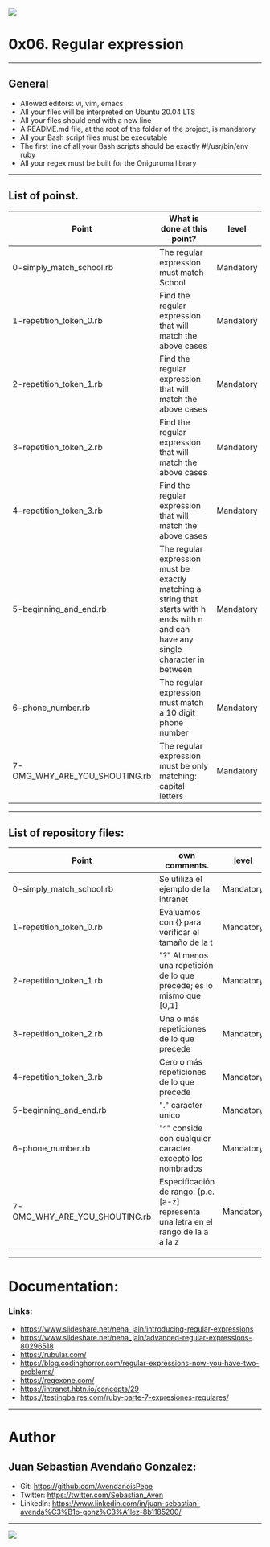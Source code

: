 ![](https://assets.holbertonschool.com/media_images/files/000/001/208/thumb_1000/Screen_Shot_2020-02-25_at_12.56.14_PM.png)

# 0x06. Regular expression

------------

## General

- Allowed editors: vi, vim, emacs
- All your files will be interpreted on Ubuntu 20.04 LTS
- All your files should end with a new line
- A README.md file, at the root of the folder of the project, is mandatory
- All your Bash script files must be executable
- The first line of all your Bash scripts should be exactly #!/usr/bin/env ruby
- All your regex must be built for the Oniguruma library

------------

## List of poinst.

|  Point | What is done at this point? | level |
| ------------ | ------------ | ------------ |
| 0-simply_match_school.rb | The regular expression must match School | Mandatory |
| 1-repetition_token_0.rb | Find the regular expression that will match the above cases | Mandatory |
| 2-repetition_token_1.rb | Find the regular expression that will match the above cases | Mandatory |
| 3-repetition_token_2.rb | Find the regular expression that will match the above cases | Mandatory |
| 4-repetition_token_3.rb | Find the regular expression that will match the above cases | Mandatory |
| 5-beginning_and_end.rb | The regular expression must be exactly matching a string that starts with h ends with n and can have any single character in between | Mandatory |
| 6-phone_number.rb | The regular expression must match a 10 digit phone number | Mandatory |
| 7-OMG_WHY_ARE_YOU_SHOUTING.rb | The regular expression must be only matching: capital letters | Mandatory |

------------

## List of repository files:

|  Point | own comments.  | level |
| ------------ | ------------ | ------------ |
| 0-simply_match_school.rb | Se utiliza el ejemplo de la intranet | Mandatory |
| 1-repetition_token_0.rb | Evaluamos con {} para verificar el tamaño de la t | Mandatory |
| 2-repetition_token_1.rb | "?" Al menos una repetición de lo que precede; es lo mismo que [0,1] | Mandatory |
| 3-repetition_token_2.rb | Una o más repeticiones de lo que precede | Mandatory |
| 4-repetition_token_3.rb | Cero o más repeticiones de lo que precede | Mandatory |
| 5-beginning_and_end.rb | "." caracter unico | Mandatory |
| 6-phone_number.rb | "^" conside con cualquier caracter excepto los nombrados | Mandatory |
| 7-OMG_WHY_ARE_YOU_SHOUTING.rb | Especificación de rango. (p.e. [a-z] representa una letra en el rango de la a a la z | Mandatory |

------------

# Documentation:
### Links:

- https://www.slideshare.net/neha_jain/introducing-regular-expressions
- https://www.slideshare.net/neha_jain/advanced-regular-expressions-80296518
- https://rubular.com/
- https://blog.codinghorror.com/regular-expressions-now-you-have-two-problems/
- https://regexone.com/
- https://intranet.hbtn.io/concepts/29
- https://testingbaires.com/ruby-parte-7-expresiones-regulares/

------------

# Author


## Juan Sebastian Avendaño Gonzalez:
- Git: https://github.com/AvendanoisPepe
- Twitter: https://twitter.com/Sebastian_Aven
- Linkedin: https://www.linkedin.com/in/juan-sebastian-avenda%C3%B1o-gonz%C3%A1lez-8b1185200/

------------


![](https://scontent.fbog4-1.fna.fbcdn.net/v/t39.30808-6/271153206_3074657909465585_6907762404450913633_n.jpg?_nc_cat=105&ccb=1-5&_nc_sid=730e14&_nc_eui2=AeEn0UpbzRcQ2Ae21MFSDUf9LukYYF1i8rMu6RhgXWLys1wSqsTVajwLZ6tpcsbQWgkkYyTKL6CED6Cqcj2eFCL1&_nc_ohc=vjfGWp2YuwsAX-rBK3E&_nc_ht=scontent.fbog4-1.fna&oh=00_AT-6uEYadxbaLs1XZSdbQ2OcYwn3q8mQ8eXRkSMl-8fE2Q&oe=621A8780)